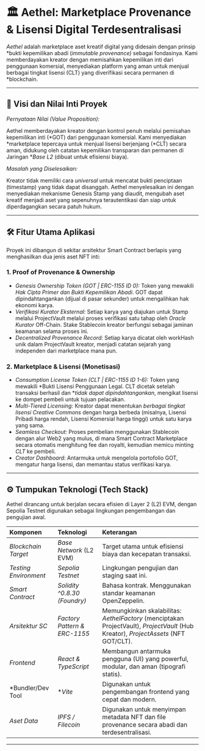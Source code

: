 # 🏛️ Aethel: Marketplace Provenance & Lisensi Digital Terdesentralisasi

*Aethel* adalah marketplace aset kreatif digital yang didesain dengan prinsip *bukti kepemilikan abadi (*immutable provenance)* sebagai fondasinya. Kami memberdayakan kreator dengan memisahkan kepemilikan inti dari penggunaan komersial, menyediakan platform yang aman untuk menjual berbagai tingkat lisensi (CLT) yang diverifikasi secara permanen di *blockchain.

---

## 🌟 Visi dan Nilai Inti Proyek

*Pernyataan Nilai (Value Proposition):*

Aethel memberdayakan kreator dengan kontrol penuh melalui pemisahan kepemilikan inti (*GOT) dari penggunaan komersial. Kami menyediakan *marketplace tepercaya untuk menjual lisensi berjenjang (*CLT) secara aman, didukung oleh catatan kepemilikan transparan dan permanen di Jaringan **Base L2* (dibuat untuk efisiensi biaya).

*Masalah yang Diselesaikan:*

Kreator tidak memiliki cara *universal* untuk mencatat bukti penciptaan (timestamp) yang tidak dapat disanggah. Aethel menyelesaikan ini dengan menyediakan mekanisme Genesis Stamp yang diaudit, mengubah aset kreatif menjadi aset yang sepenuhnya terautentikasi dan siap untuk diperdagangkan secara patuh hukum.

---

## 🛠️ Fitur Utama Aplikasi

Proyek ini dibangun di sekitar arsitektur Smart Contract berlapis yang menghasilkan dua jenis aset NFT inti:

### 1. Proof of Provenance & Ownership

* *Genesis Ownership Token (GOT | ERC-1155 ID 0):* Token yang mewakili *Hak Cipta Primer dan Bukti Kepemilikan Abadi*. GOT dapat dipindahtangankan (dijual di pasar sekunder) untuk mengalihkan hak ekonomi karya.
* *Verifikasi Kurator Eksternal:* Setiap karya yang diajukan untuk Stamp melalui ProjectVault melalui proses verifikasi satu tahap oleh *Oracle Kurator* Off-Chain. Stake Stablecoin kreator berfungsi sebagai jaminan keamanan selama proses ini.
* *Decentralized Provenance Record:* Setiap karya dicatat oleh workHash unik dalam ProjectVault kreator, menjadi catatan sejarah yang independen dari marketplace mana pun.

### 2. Marketplace & Lisensi (Monetisasi)

* *Consumption License Token (CLT | ERC-1155 ID 1-6):* Token yang mewakili *Bukti Lisensi Penggunaan Legal. CLT dicetak setelah transaksi berhasil dan **tidak dapat dipindahtangankan*, mengikat lisensi ke dompet pembeli untuk tujuan pelacakan.
* *Multi-Tiered Licensing:* Kreator dapat menentukan *berbagai tingkat lisensi Creative Commons* dengan harga berbeda (misalnya, Lisensi Pribadi harga rendah, Lisensi Komersial harga tinggi) untuk satu karya yang sama.
* *Seamless Checkout:* Proses pembelian menggunakan Stablecoin dengan alur Web2 yang mulus, di mana Smart Contract Marketplace secara otomatis menghitung fee dan royalti, kemudian memicu minting *CLT* ke pembeli.
* *Creator Dashboard:* Antarmuka untuk mengelola portofolio GOT, mengatur harga lisensi, dan memantau status verifikasi karya.

---

## ⚙️ Tumpukan Teknologi (Tech Stack)

Aethel dirancang untuk berjalan secara efisien di Layer 2 (L2) EVM, dengan Sepolia Testnet digunakan sebagai lingkungan pengembangan dan pengujian awal.

| Komponen | Teknologi | Keterangan |
| :--- | :--- | :--- |
| *Blockchain Target* | *Base Network* (L2 EVM) | Target utama untuk efisiensi biaya dan kecepatan transaksi. |
| *Testing Environment* | *Sepolia Testnet* | Lingkungan pengujian dan staging saat ini. |
| *Smart Contract* | *Solidity ^0.8.30 (Foundry)* | Bahasa kontrak. Menggunakan standar keamanan OpenZeppelin. |
| *Arsitektur SC* | *Factory Pattern & ERC-1155* | Memungkinkan skalabilitas: *AethelFactory* (menciptakan ProjectVault), *ProjectVault* (Hub Kreator), *ProjectAssets* (NFT GOT/CLT). |
| *Frontend* | *React & TypeScript* | Membangun antarmuka pengguna (UI) yang powerful, modular, dan aman (tipografi statis). |
| *Bundler/Dev Tool| **Vite* | Digunakan untuk pengembangan frontend yang cepat dan modern. |
| *Aset Data* | *IPFS / Filecoin* | Digunakan untuk menyimpan metadata NFT dan file provenance secara abadi dan terdesentralisasi. |

---